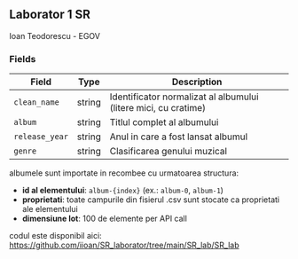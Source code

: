## Laborator 1 SR
Ioan Teodorescu - EGOV

### Fields

| Field | Type | Description |
|-------|------|-------------|
| `clean_name` | string | Identificator normalizat al albumului (litere mici, cu cratime) |
| `album` | string | Titlul complet al albumului |
| `release_year` | string | Anul in care a fost lansat albumul |
| `genre` | string | Clasificarea genului muzical |

albumele sunt importate in recombee cu urmatoarea structura:

- **id al elementului**: `album-{index}` (ex.: `album-0`, `album-1`)
- **proprietati**: toate campurile din fisierul .csv sunt stocate ca proprietati ale elementului
- **dimensiune lot**: 100 de elemente per API call

codul este disponibil aici: https://github.com/iioan/SR_laborator/tree/main/SR_lab/SR_lab
